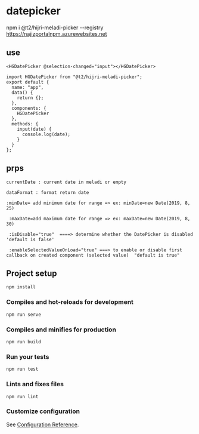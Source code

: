 # datepicker

npm i @t2/hijri-meladi-picker --registry https://najizportalnpm.azurewebsites.net


## use 
```
<HGDatePicker @selection-changed="input"></HGDatePicker>

import HGDatePicker from "@t2/hijri-meladi-picker";
export default {
  name: "app",
  data() {
    return {};
  },
  components: {
    HGDatePicker
  },
  methods: {
    input(date) {
      console.log(date);
    }
  }
};
```
## prps 
```
currentDate : current date in meladi or empty

dataFormat : format return date  

:minDate= add minimum date for range => ex: minDate=new Date(2019, 8, 25)

 :maxDate=add maximum date for range => ex: maxDate=new Date(2019, 8, 30)

 :isDisable="true"  ====> determine whether the DatePicker is disabled 'default is false'

 :enableSelectedValueOnLoad="true" ===> to enable or disable first callback on created component (selected value)  "default is true"
```

## Project setup
```
npm install
```

### Compiles and hot-reloads for development
```
npm run serve
```

### Compiles and minifies for production
```
npm run build
```

### Run your tests
```
npm run test
```

### Lints and fixes files
```
npm run lint
```

### Customize configuration
See [Configuration Reference](https://cli.vuejs.org/config/).
